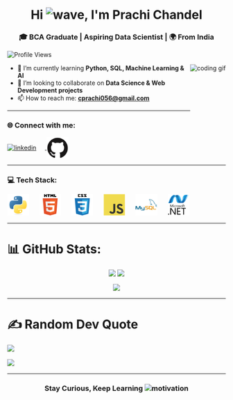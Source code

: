 <h1 align="center">Hi <img style="height: 40px;" src="https://i.pinimg.com/originals/0e/3e/e5/0e3ee551876e1ad2a39f89e4adf9168a.gif" alt="wave">, I'm Prachi Chandel</h1>
<h3 align="center">🎓 BCA Graduate | Aspiring Data Scientist | 🌍 From India</h3>

<p align="left"> 
  <img src="https://komarev.com/ghpvc/?username=prachi0-byte&label=Profile%20views&color=0e75b6&style=flat" alt="Profile Views" /> 
</p>


<img align="right" style="height: 200px;" src="https://camo.githubusercontent.com/6a5d95f90faf63ed6a558facf69c17e208351cac026c853a3c9793b29a99f4c4/68747470733a2f2f6d69726f2e6d656469756d2e636f6d2f6d61782f313430302f312a7164415731546a434e353768316c6275757a766368672e676966" alt="coding gif">

- 🌱 I’m currently learning **Python, SQL, Machine Learning & AI**  
- 👯 I’m looking to collaborate on **Data Science & Web Development projects**  
- 📫 How to reach me: **cprachi056@gmail.com**

---

<h3 align="left">🌐 Connect with me:</h3>
<p align="left">
<a href="https://linkedin.com/in/prachi-chandel" target="_blank">
  <img align="center" src="https://raw.githubusercontent.com/rahuldkjain/github-profile-readme-generator/master/src/images/icons/Social/linked-in-alt.svg" alt="linkedin" height="50" width="50" style="margin-right: 20px;" />
</a>
<a href="https://github.com/prachi0-byte" target="_blank">
  <img align="center" src="https://raw.githubusercontent.com/devicons/devicon/master/icons/github/github-original.svg" alt="github" height="50" width="50" style="margin-right: 20px;" />
</a>
</p>

---

<h3 align="left">💻 Tech Stack:</h3>
<p align="left">
<a href="https://www.python.org/" target="_blank"><img src="https://raw.githubusercontent.com/devicons/devicon/master/icons/python/python-original.svg" alt="python" height="50" width="50" style="margin-right: 20px;"/></a>
<a href="https://www.w3.org/html/" target="_blank"><img src="https://raw.githubusercontent.com/devicons/devicon/master/icons/html5/html5-original-wordmark.svg" alt="html5" height="50" width="50" style="margin-right: 20px;"/></a>
<a href="https://www.w3schools.com/css/" target="_blank"><img src="https://raw.githubusercontent.com/devicons/devicon/master/icons/css3/css3-original-wordmark.svg" alt="css3" height="50" width="50" style="margin-right: 20px;"/></a>
<a href="https://developer.mozilla.org/en-US/docs/Web/JavaScript" target="_blank"><img src="https://raw.githubusercontent.com/devicons/devicon/master/icons/javascript/javascript-original.svg" alt="javascript" height="50" width="50" style="margin-right: 20px;"/></a>
<a href="https://www.mysql.com/" target="_blank"><img src="https://raw.githubusercontent.com/devicons/devicon/master/icons/mysql/mysql-original-wordmark.svg" alt="mysql" height="50" width="50" style="margin-right: 20px;"/></a>
<a href="https://dotnet.microsoft.com/" target="_blank"><img src="https://raw.githubusercontent.com/devicons/devicon/master/icons/dot-net/dot-net-original-wordmark.svg" alt="dotnet" height="50" width="50" style="margin-right: 20px;"/></a>
</p>

---

# 📊 GitHub Stats:
<p align="center">
  <img width="48%" src="https://github-readme-stats.vercel.app/api?username=prachi0-byte&show_icons=true&theme=default&count_private=true" />
  <img width="48%" src="https://github-readme-streak-stats.herokuapp.com/?user=prachi0-byte&theme=default" />
</p>
<p align="center">
  <img src="https://github-readme-stats.vercel.app/api/top-langs/?username=prachi0-byte&theme=default&count_private=true" />
</p>



---

# ✍️ Random Dev Quote
![](https://quotes-github-readme.vercel.app/api?type=horizontal&theme=default)

![](./profile-3d-contrib/profile-season-animate.svg)
</p>

---

<h3 style="text-align: center;">Stay Curious, Keep Learning <img style="height: 50px;" src="https://i.pinimg.com/originals/69/52/88/69528895726f32fc384babcde61a535a.gif" alt="motivation"></h3>
